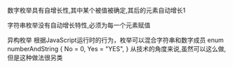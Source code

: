 数字枚举具有自增长性,其中某个被值被确定,其后的元素自动增长1

字符串枚举没有自动增长特性,必须为每一个元素赋值

异构枚举
根据JavaScript运行时的行为，枚举可以混合字符串和数字成员
enum numberAndString {
    No = 0,
    Yes = "YES",
}
从技术的角度来说,虽然可以这么做,但是这种做法很另类